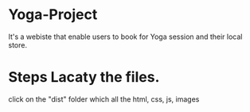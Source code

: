 # Yoga-Project
It's a webiste that enable users to book for Yoga session and their local store.
# Steps Lacaty the files.
click on the "dist" folder which all the html, css, js, images 
